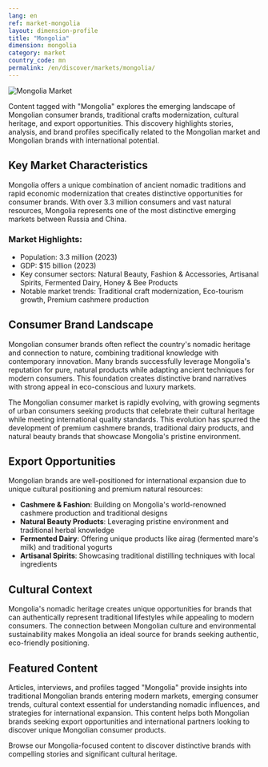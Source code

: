 ```yaml
---
lang: en
ref: market-mongolia
layout: dimension-profile
title: "Mongolia"
dimension: mongolia
category: market
country_code: mn
permalink: /en/discover/markets/mongolia/
---
```


![Mongolia Market](/assets/images/dimensions/markets/mongolia.jpg)

Content tagged with "Mongolia" explores the emerging landscape of Mongolian consumer brands, traditional crafts modernization, cultural heritage, and export opportunities. This discovery highlights stories, analysis, and brand profiles specifically related to the Mongolian market and Mongolian brands with international potential.

## Key Market Characteristics

Mongolia offers a unique combination of ancient nomadic traditions and rapid economic modernization that creates distinctive opportunities for consumer brands. With over 3.3 million consumers and vast natural resources, Mongolia represents one of the most distinctive emerging markets between Russia and China.

### Market Highlights:
- Population: 3.3 million (2023)
- GDP: $15 billion (2023)  
- Key consumer sectors: Natural Beauty, Fashion & Accessories, Artisanal Spirits, Fermented Dairy, Honey & Bee Products
- Notable market trends: Traditional craft modernization, Eco-tourism growth, Premium cashmere production

## Consumer Brand Landscape

Mongolian consumer brands often reflect the country's nomadic heritage and connection to nature, combining traditional knowledge with contemporary innovation. Many brands successfully leverage Mongolia's reputation for pure, natural products while adapting ancient techniques for modern consumers. This foundation creates distinctive brand narratives with strong appeal in eco-conscious and luxury markets.

The Mongolian consumer market is rapidly evolving, with growing segments of urban consumers seeking products that celebrate their cultural heritage while meeting international quality standards. This evolution has spurred the development of premium cashmere brands, traditional dairy products, and natural beauty brands that showcase Mongolia's pristine environment.

## Export Opportunities

Mongolian brands are well-positioned for international expansion due to unique cultural positioning and premium natural resources:

- **Cashmere & Fashion**: Building on Mongolia's world-renowned cashmere production and traditional designs
- **Natural Beauty Products**: Leveraging pristine environment and traditional herbal knowledge  
- **Fermented Dairy**: Offering unique products like airag (fermented mare's milk) and traditional yogurts
- **Artisanal Spirits**: Showcasing traditional distilling techniques with local ingredients

## Cultural Context

Mongolia's nomadic heritage creates unique opportunities for brands that can authentically represent traditional lifestyles while appealing to modern consumers. The connection between Mongolian culture and environmental sustainability makes Mongolia an ideal source for brands seeking authentic, eco-friendly positioning.

## Featured Content

Articles, interviews, and profiles tagged "Mongolia" provide insights into traditional Mongolian brands entering modern markets, emerging consumer trends, cultural context essential for understanding nomadic influences, and strategies for international expansion. This content helps both Mongolian brands seeking export opportunities and international partners looking to discover unique Mongolian consumer products.

Browse our Mongolia-focused content to discover distinctive brands with compelling stories and significant cultural heritage.